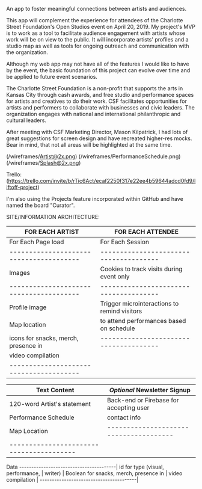 An app to foster meaningful connections between artists and audiences.

This app will complement the experience for attendees of the Charlotte Street Foundation's Open Studios event on April 20, 2019. My project's MVP is to work as a tool to facilitate audience engagement with artists whose work will be on view to the public. It will incorporate artists' profiles and a studio map as well as tools for ongoing outreach and communication with the organization.

Although my web app may not have all of the features I would like to have by the event, the basic foundation of this project can evolve over time and be applied to future event scenarios.

The Charlotte Street Foundation is a non-profit that supports the arts in Kansas City through cash awards, and free studio and performance spaces for artists and creatives to do their work. CSF facilitates opportunities for artists and performers to collaborate with businesses and civic leaders. The organization engages with national and international philanthropic and cultural leaders.

After meeting with CSF Marketing Director, Mason Kilpatrick, I had lots of great suggestions for screen design and have recreated higher-res mocks. Bear in mind, that not all areas will be highlighted at the same time. 

(/wireframes/Artist@2x.png)
(/wireframes/PerformanceSchedule.png)
(/wireframes/Splash@2x.png)


Trello: (https://trello.com/invite/b/rTic6Act/ecaf2250f317e22ee4b59644adcd0fd9/liftoff-project)

I'm also using the Projects feature incorporated within GitHub and have named the board "Curator". 


SITE/INFORMATION ARCHITECTURE:


FOR EACH ARTIST                         |           FOR EACH ATTENDEE
--------------------------------------- | --------------------------------------
   For Each Page load                   |           For Each Session
--------------------------------------- | --------------------------------------
Images                                  | Cookies to track visits during event only
--------------------------------------- | --------------------------------------
Profile image                           | Trigger microinteractions to remind visitors
Map location                            | to attend performances based on schedule
icons for snacks, merch, presence in    | --------------------------------------
video compilation                       |
--------------------------------------- | 
                                        


Text Content                            |       *Optional* Newsletter Signup
----------------------------------------| --------------------------------------
120-word Artist's statement             | Back-end or Firebase for accepting user
Performance Schedule                    | contact info
Map Location                            | -------------------------------------- 
----------------------------------------|

Data
----------------------------------------|
id for type (visual, performance,       |
writer)                                 |
Boolean for snacks, merch, presence in  | 
video compilation                       |
----------------------------------------|
